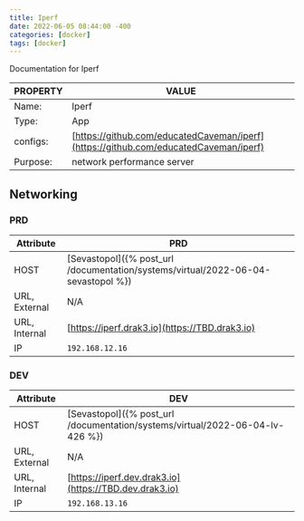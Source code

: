 ```yaml
---
title: Iperf
date: 2022-06-05 08:44:00 -400
categories: [docker]
tags: [docker]
---
```


Documentation for Iperf

| PROPERTY | VALUE                                                                                |
| -------- | ------------------------------------------------------------------------------------ |
| Name:    | Iperf                                                                                |
| Type:    | App                                                                                  |
| configs: | [https://github.com/educatedCaveman/iperf](https://github.com/educatedCaveman/iperf) |
| Purpose: | network performance server                                                           |

## Networking

### PRD

| Attribute     | PRD                                                                               |
| ------------- | --------------------------------------------------------------------------------- |
| HOST          | [Sevastopol]({% post_url /documentation/systems/virtual/2022-06-04-sevastopol %}) |
| URL, External | N/A                                                                               |
| URL, Internal | [https://iperf.drak3.io](https://TBD.drak3.io)                                    |
| IP            | `192.168.12.16`                                                                   |

### DEV

| Attribute     | DEV                                                                           |
| ------------- | ----------------------------------------------------------------------------- |
| HOST          | [Sevastopol]({% post_url /documentation/systems/virtual/2022-06-04-lv-426 %}) |
| URL, External | N/A                                                                           |
| URL, Internal | [https://iperf.dev.drak3.io](https://TBD.dev.drak3.io)                        |
| IP            | `192.168.13.16`                                                               |
